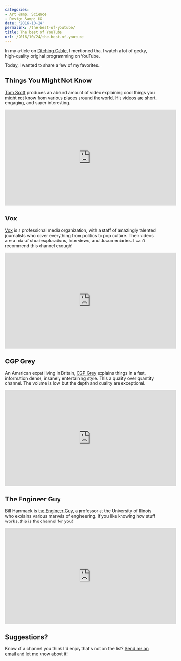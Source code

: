 ```yaml
---
categories:
- Art &amp; Science
- Design &amp; UX
date: '2016-10-24'
permalink: /the-best-of-youtube/
title: The best of YouTube
url: /2016/10/24/the-best-of-youtube
---
```


In my article on [Ditching Cable](/ditching-cable), I mentioned that I watch a lot of geeky, high-quality original programming on YouTube.

Today, I wanted to share a few of my favorites...

## Things You Might Not Know

[Tom Scott](https://www.youtube.com/user/enyay) produces an absurd amount of video explaining cool things you might not know from various places around the world. His videos are short, engaging, and super interesting.

<iframe width="560" height="315" src="https://www.youtube.com/embed/QnM2tVZr7Fs?rel=0" frameborder="0" allowfullscreen></iframe>

## Vox

[Vox](https://www.youtube.com/user/voxdotcom) is a professional media organization, with a staff of amazingly talented journalists who cover everything from politics to pop culture. Their videos are a mix of short explorations, interviews, and documentaries. I can't recommend this channel enough!

<iframe width="560" height="315" src="https://www.youtube.com/embed/QWveXdj6oZU?rel=0" frameborder="0" allowfullscreen></iframe>

## CGP Grey

An American expat living in Britain, [CGP Grey](https://www.youtube.com/user/CGPGrey) explains things in a fast, information dense, insanely entertaining style. This a quality over quantity channel. The volume is low, but the depth and quality are exceptional.

<iframe width="560" height="315" src="https://www.youtube.com/embed/rNu8XDBSn10?rel=0" frameborder="0" allowfullscreen></iframe>

## The Engineer Guy

Bill Hammack is [the Engineer Guy](https://www.youtube.com/user/engineerguyvideo), a professor at the University of Illinois who explains various marvels of engineering. If you like knowing how stuff works, this is the channel for you!

<iframe width="560" height="315" src="https://www.youtube.com/embed/hUhisi2FBuw?rel=0" frameborder="0" allowfullscreen></iframe>

## Suggestions?

Know of a channel you think I'd enjoy that's not on the list? [Send me an email](/about) and let me know about it!